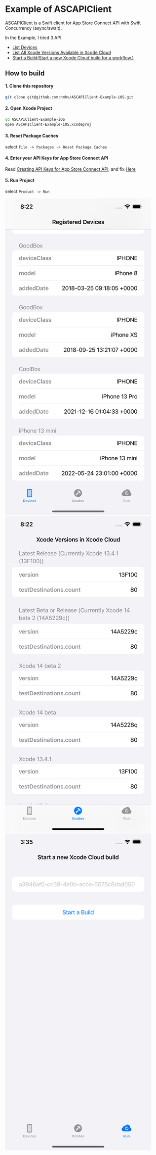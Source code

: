 # Example of ASCAPIClient

[ASCAPIClient](https://github.com/hmhv/ASCAPIClient) is a Swift client for App Store Connect API with Swift Concurrency (async/await).

In the Example, I tried 3 API.

- [List Devices](https://developer.apple.com/documentation/appstoreconnectapi/list_devices)
- [List All Xcode Versions Available in Xcode Cloud](https://developer.apple.com/documentation/appstoreconnectapi/list_all_xcode_versions_available_in_xcode_cloud)
- [Start a Build(Start a new Xcode Cloud build for a workflow.)](https://developer.apple.com/documentation/appstoreconnectapi/start_a_build)

## How to build

#### 1. Clone this repository

```bash
git clone git@github.com:hmhv/ASCAPIClient-Example-iOS.git
```

#### 2. Open Xcode Project

```bash
cd ASCAPIClient-Example-iOS
open ASCAPIClient-Example-iOS.xcodeproj
```

#### 3. Reset Package Caches

select `File -> Packages -> Reset Package Caches`

#### 4. Enter your API Keys for App Store Connect API

Read [Creating API Keys for App Store Connect API](https://developer.apple.com/documentation/appstoreconnectapi/creating_api_keys_for_app_store_connect_api), 
and fix [Here](https://github.com/hmhv/ASCAPIClient-Example-iOS/blob/main/ASCAPIClient-Example-iOS/ContentViewModel.swift#L11-L22)

#### 5. Run Project

select `Product -> Run`

![](images/2022-06-25-20.22.47.png)
![](images/2022-06-25-20.22.51.png)
![](images/README.md-15-39-03.png)